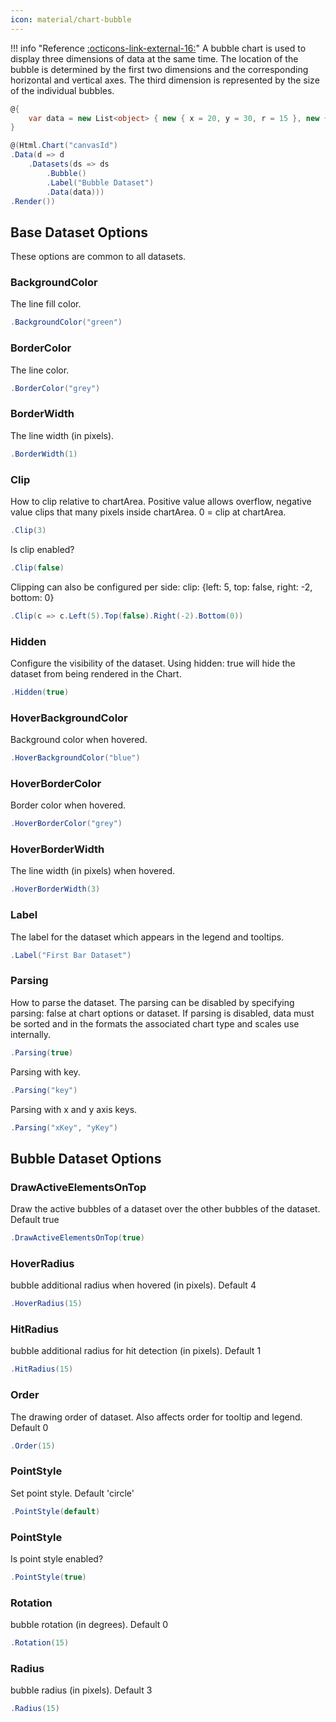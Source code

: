 ```yaml
---
icon: material/chart-bubble
---
```


!!! info "Reference [:octicons-link-external-16:](https://www.chartjs.org/docs/latest/charts/bubble.html)"
	A bubble chart is used to display three dimensions of data at the same time. 
	The location of the bubble is determined by the first two dimensions and the corresponding horizontal and vertical axes.
	The third dimension is represented by the size of the individual bubbles.

```csharp hl_lines="8" linenums="1"
@{
    var data = new List<object> { new { x = 20, y = 30, r = 15 }, new { x = 40, y = 10, r = 10 } };
}

@(Html.Chart("canvasId")
.Data(d => d
    .Datasets(ds => ds
        .Bubble()
        .Label("Bubble Dataset")
        .Data(data)))
.Render())
```

## Base Dataset Options
These options are common to all datasets.

### BackgroundColor
The line fill color.
```csharp
.BackgroundColor("green")
```

### BorderColor
The line color.
```csharp
.BorderColor("grey")
```

### BorderWidth
The line width (in pixels).
```csharp
.BorderWidth(1)
```

### Clip
How to clip relative to chartArea. Positive value allows overflow, negative value clips that many pixels inside chartArea.
0 = clip at chartArea.
```csharp
.Clip(3)
```
Is clip enabled?
```csharp
.Clip(false)
```
Clipping can also be configured per side: clip: {left: 5, top: false, right: -2, bottom: 0}
```csharp
.Clip(c => c.Left(5).Top(false).Right(-2).Bottom(0))
```

### Hidden
Configure the visibility of the dataset. Using hidden: true will hide the dataset from being rendered in the Chart.
```csharp
.Hidden(true)
```

### HoverBackgroundColor
Background color when hovered.
```csharp
.HoverBackgroundColor("blue")
```

### HoverBorderColor
Border color when hovered.
```csharp
.HoverBorderColor("grey")
```

### HoverBorderWidth
The line width (in pixels) when hovered.
```csharp
.HoverBorderWidth(3)
```

### Label
The label for the dataset which appears in the legend and tooltips.
```csharp
.Label("First Bar Dataset")
```

### Parsing
How to parse the dataset. The parsing can be disabled by specifying parsing: false at chart options or dataset. 
If parsing is disabled, data must be sorted and in the formats the associated chart type and scales use internally.
```csharp
.Parsing(true)
```
Parsing with key.
```csharp
.Parsing("key")
```
Parsing with x and y axis keys.
```csharp
.Parsing("xKey", "yKey")
```

## Bubble Dataset Options

### DrawActiveElementsOnTop
Draw the active bubbles of a dataset over the other bubbles of the dataset. Default true
```csharp
.DrawActiveElementsOnTop(true)
```

### HoverRadius
bubble additional radius when hovered (in pixels). Default 4
```csharp
.HoverRadius(15)
```

### HitRadius
bubble additional radius for hit detection (in pixels). Default 1
```csharp
.HitRadius(15)
```

### Order
The drawing order of dataset. Also affects order for tooltip and legend. Default 0
```csharp
.Order(15)
```

### PointStyle
Set point style. Default 'circle'
```csharp
.PointStyle(default)
```

### PointStyle
Is point style enabled?
```csharp
.PointStyle(true)
```

### Rotation
bubble rotation (in degrees). Default 0
```csharp
.Rotation(15)
```

### Radius
bubble radius (in pixels). Default 3
```csharp
.Radius(15)
```

